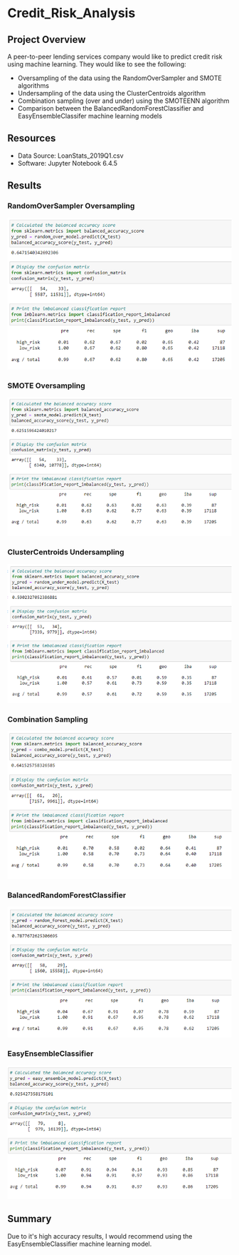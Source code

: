 # Credit_Risk_Analysis

## Project Overview
A peer-to-peer lending services company would like to predict credit risk using machine learning. They would like to see the following:
  - Oversampling of the data using the RandomOverSampler and SMOTE algorithms
  - Undersampling of the data using the ClusterCentroids algorithm 
  - Combination sampling (over and under) using the SMOTEENN algorithm
  - Comparison between the BalancedRandomForestClassifier and EasyEnsembleClassifer machine learning models

## Resources
- Data Source: LoanStats_2019Q1.csv
- Software: Jupyter Notebook 6.4.5

## Results

### RandomOverSampler Oversampling
![alt text](https://github.com/thehatch4815162342/Credit_Risk_Analysis/blob/main/Images/RandomOverSampler.png?raw=true)

### SMOTE Oversampling
![alt text](https://github.com/thehatch4815162342/Credit_Risk_Analysis/blob/main/Images/SMOTE.png?raw=true)

### ClusterCentroids Undersampling
![alt text](https://github.com/thehatch4815162342/Credit_Risk_Analysis/blob/main/Images/Undersampling.png?raw=true)

### Combination Sampling
![alt text](https://github.com/thehatch4815162342/Credit_Risk_Analysis/blob/main/Images/Combo_Sampling.png?raw=true)

### BalancedRandomForestClassifier
![alt text](https://github.com/thehatch4815162342/Credit_Risk_Analysis/blob/main/Images/BalancedRandomForestClassifier.png?raw=true)

### EasyEnsembleClassifier
![alt text](https://github.com/thehatch4815162342/Credit_Risk_Analysis/blob/main/Images/EasyEnsembleClassifier.png?raw=true)


## Summary
Due to it's high accuracy results, I would recommend using the EasyEnsembleClassifier machine learning model.


